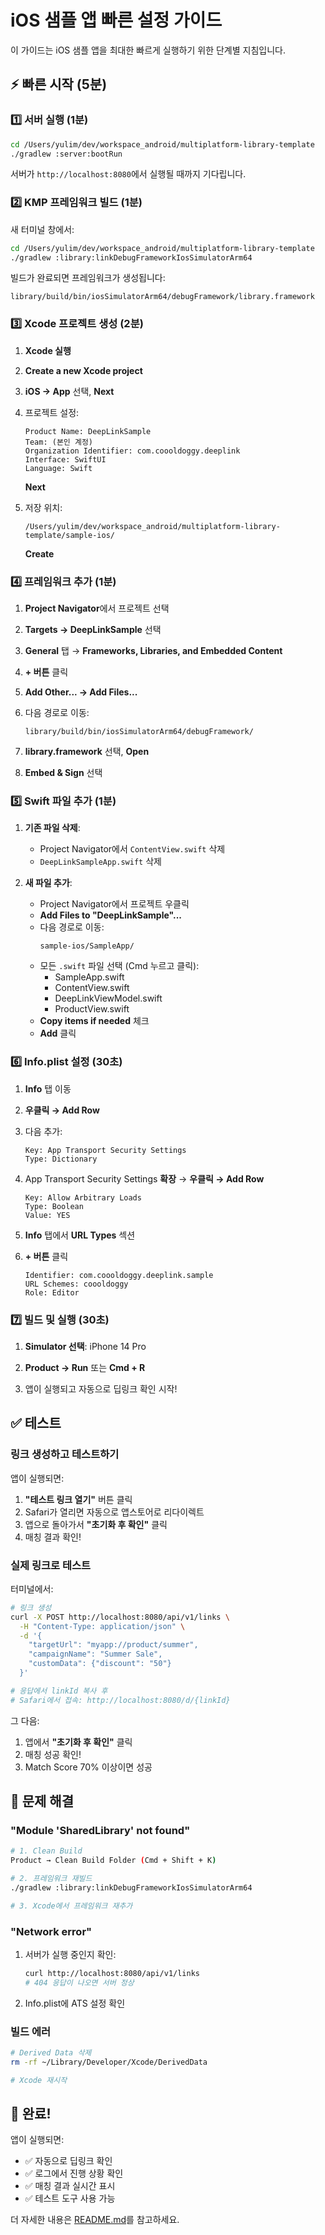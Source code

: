 # iOS 샘플 앱 빠른 설정 가이드

이 가이드는 iOS 샘플 앱을 최대한 빠르게 실행하기 위한 단계별 지침입니다.

## ⚡ 빠른 시작 (5분)

### 1️⃣ 서버 실행 (1분)

```bash
cd /Users/yulim/dev/workspace_android/multiplatform-library-template
./gradlew :server:bootRun
```

서버가 `http://localhost:8080`에서 실행될 때까지 기다립니다.

### 2️⃣ KMP 프레임워크 빌드 (1분)

새 터미널 창에서:

```bash
cd /Users/yulim/dev/workspace_android/multiplatform-library-template
./gradlew :library:linkDebugFrameworkIosSimulatorArm64
```

빌드가 완료되면 프레임워크가 생성됩니다:
```
library/build/bin/iosSimulatorArm64/debugFramework/library.framework
```

### 3️⃣ Xcode 프로젝트 생성 (2분)

1. **Xcode 실행**

2. **Create a new Xcode project**

3. **iOS → App** 선택, **Next**

4. 프로젝트 설정:
   ```
   Product Name: DeepLinkSample
   Team: (본인 계정)
   Organization Identifier: com.coooldoggy.deeplink
   Interface: SwiftUI
   Language: Swift
   ```
   **Next**

5. 저장 위치:
   ```
   /Users/yulim/dev/workspace_android/multiplatform-library-template/sample-ios/
   ```
   **Create**

### 4️⃣ 프레임워크 추가 (1분)

1. **Project Navigator**에서 프로젝트 선택

2. **Targets → DeepLinkSample** 선택

3. **General** 탭 → **Frameworks, Libraries, and Embedded Content**

4. **+ 버튼** 클릭

5. **Add Other... → Add Files...**

6. 다음 경로로 이동:
   ```
   library/build/bin/iosSimulatorArm64/debugFramework/
   ```

7. **library.framework** 선택, **Open**

8. **Embed & Sign** 선택

### 5️⃣ Swift 파일 추가 (1분)

1. **기존 파일 삭제**:
   - Project Navigator에서 `ContentView.swift` 삭제
   - `DeepLinkSampleApp.swift` 삭제

2. **새 파일 추가**:
   - Project Navigator에서 프로젝트 우클릭
   - **Add Files to "DeepLinkSample"...**
   - 다음 경로로 이동:
     ```
     sample-ios/SampleApp/
     ```
   - 모든 `.swift` 파일 선택 (Cmd 누르고 클릭):
     - SampleApp.swift
     - ContentView.swift
     - DeepLinkViewModel.swift
     - ProductView.swift
   - **Copy items if needed** 체크
   - **Add** 클릭

### 6️⃣ Info.plist 설정 (30초)

1. **Info** 탭 이동

2. **우클릭 → Add Row**

3. 다음 추가:
   ```
   Key: App Transport Security Settings
   Type: Dictionary
   ```

4. App Transport Security Settings **확장** → **우클릭 → Add Row**
   ```
   Key: Allow Arbitrary Loads
   Type: Boolean
   Value: YES
   ```

5. **Info** 탭에서 **URL Types** 섹션

6. **+ 버튼** 클릭
   ```
   Identifier: com.coooldoggy.deeplink.sample
   URL Schemes: coooldoggy
   Role: Editor
   ```

### 7️⃣ 빌드 및 실행 (30초)

1. **Simulator 선택**: iPhone 14 Pro

2. **Product → Run** 또는 **Cmd + R**

3. 앱이 실행되고 자동으로 딥링크 확인 시작!

## ✅ 테스트

### 링크 생성하고 테스트하기

앱이 실행되면:

1. **"테스트 링크 열기"** 버튼 클릭
2. Safari가 열리면 자동으로 앱스토어로 리다이렉트
3. 앱으로 돌아가서 **"초기화 후 확인"** 클릭
4. 매칭 결과 확인!

### 실제 링크로 테스트

터미널에서:

```bash
# 링크 생성
curl -X POST http://localhost:8080/api/v1/links \
  -H "Content-Type: application/json" \
  -d '{
    "targetUrl": "myapp://product/summer",
    "campaignName": "Summer Sale",
    "customData": {"discount": "50"}
  }'

# 응답에서 linkId 복사 후
# Safari에서 접속: http://localhost:8080/d/{linkId}
```

그 다음:
1. 앱에서 **"초기화 후 확인"** 클릭
2. 매칭 성공 확인!
3. Match Score 70% 이상이면 성공

## 🐛 문제 해결

### "Module 'SharedLibrary' not found"

```bash
# 1. Clean Build
Product → Clean Build Folder (Cmd + Shift + K)

# 2. 프레임워크 재빌드
./gradlew :library:linkDebugFrameworkIosSimulatorArm64

# 3. Xcode에서 프레임워크 재추가
```

### "Network error"

1. 서버가 실행 중인지 확인:
   ```bash
   curl http://localhost:8080/api/v1/links
   # 404 응답이 나오면 서버 정상
   ```

2. Info.plist에 ATS 설정 확인

### 빌드 에러

```bash
# Derived Data 삭제
rm -rf ~/Library/Developer/Xcode/DerivedData

# Xcode 재시작
```

## 🎉 완료!

앱이 실행되면:
- ✅ 자동으로 딥링크 확인
- ✅ 로그에서 진행 상황 확인
- ✅ 매칭 결과 실시간 표시
- ✅ 테스트 도구 사용 가능

더 자세한 내용은 [README.md](./README.md)를 참고하세요.

